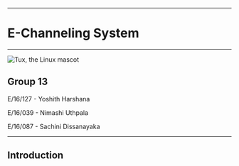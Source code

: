 ___
# E-Channeling System
___

![Tux, the Linux mascot](/assets/images/tux.png)

## Group 13
E/16/127 - Yoshith Harshana

E/16/039 - Nimashi Uthpala

E/16/087 - Sachini Dissanayaka

___

## Introduction


